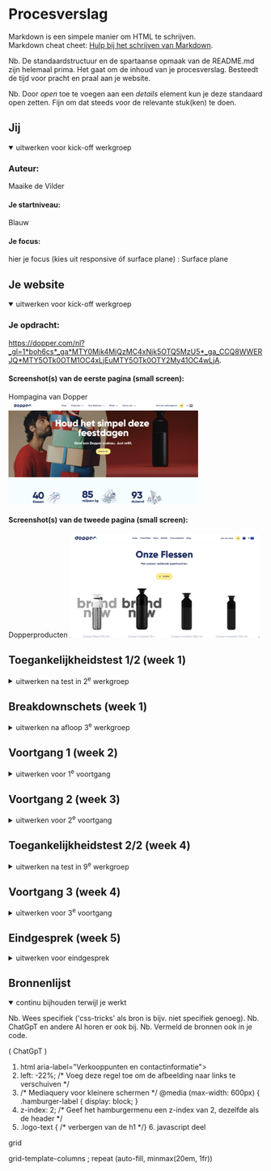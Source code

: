 # Procesverslag
Markdown is een simpele manier om HTML te schrijven.  
Markdown cheat cheet: [Hulp bij het schrijven van Markdown](https://github.com/adam-p/markdown-here/wiki/Markdown-Cheatsheet).

Nb. De standaardstructuur en de spartaanse opmaak van de README.md zijn helemaal prima. Het gaat om de inhoud van je procesverslag. Besteedt de tijd voor pracht en praal aan je website.

Nb. Door *open* toe te voegen aan een *details* element kun je deze standaard open zetten. Fijn om dat steeds voor de relevante stuk(ken) te doen.





## Jij

<details open>
  <summary>uitwerken voor kick-off werkgroep</summary>

  ### Auteur:
 Maaike de Vilder

  #### Je startniveau:
 Blauw

  #### Je focus:
  hier je focus (kies uit responsive óf surface plane) : Surface plane
 
</details>


## Je website

<details open>
  <summary>uitwerken voor kick-off werkgroep</summary>

  ### Je opdracht:
  https://dopper.com/nl?_gl=1*boh6cs*_ga*MTY0Mjk4MjQzMC4xNjk5OTQ5MzU5*_ga_CCQ8WWERJQ*MTY5OTk0OTM1OC4xLjEuMTY5OTk0OTY2My41OC4wLjA. 

  #### Screenshot(s) van de eerste pagina (small screen): 
Hompagina van Dopper
 <img src="images/homepage.png" width="375px" alt="homepagina">
 

  #### Screenshot(s) van de tweede pagina (small screen):
  Dopperproducten
  <img src="images/pagina2.png" width="375px" alt="dopperproducten">
 
</details>



## Toegankelijkheidstest 1/2 (week 1)

<details>
  <summary>uitwerken na test in 2<sup>e</sup> werkgroep</summary>

<img src="../Blok2/readme-images/Voiceover1.png" width="375px" alt="begin">
<img src="../Blok2/readme-images/voiceover2.png" width="375px" alt="begin">

Voice over werkt niet goed, leest niet als eerst de titel voor!

    
  ### Bevindingen
  Lijst met je bevindingen die in de test naar voren kwamen:
<img src="../Blok2/readme-images/Bevindingen.png" width="375px" alt="bladzijde1">
<img src="../Blok2/readme-images/Bevindingen1.png" width="375px" alt="bladzijde2">
<img src="../Blok2/readme-images/Bevindingen2.png" width="375px" alt="bladzijde3">

  

</details>

## Breakdownschets (week 1)

<details>
  <summary>uitwerken na afloop 3<sup>e</sup> werkgroep</summary>

  ### de hele pagina: 
  <img src="../Blok2/readme-images/helepagina.png" width="375px" alt="breakdown van de hele pagina">

  ### dynamisch deel (bijv menu): 
  <img src="./readme-images/header.png" width="375px" alt="breakdown van een dynamisch deel">

  ### wellicht nog een dynamisch deel (bijv filter): 
  <img src="./" width="375px" alt="breakdown van nog een dynamisch deel">

</details>





## Voortgang 1 (week 2)

<details>
  <summary>uitwerken voor 1<sup>e</sup> voortgang</summary>

  ### Stand van zaken
  hier dit ging goed & dit was lastig (neem ook screenshots op van delen van je website en code)


  ### Agenda voor meeting


  Feedback 

  - Geen h1,h2,h3 onder elkaar gebruiken maar gebruik voor je voorpagina H2 & p
  - head boven de body neerzetten
  - geen gebruik maken van de Div
  - Gebruik 1 link voor de font google 300,400 bijv. 


  ### Verslag van meeting
  hier na afloop snel de uitkomsten van de meeting vastleggen

  - punt 1
  - punt 2
  - nog een punt
  - ...

</details>



## Voortgang 2 (week 3)

<details>
  <summary>uitwerken voor 2<sup>e</sup> voortgang</summary>

  ### Stand van zaken
  hier dit ging goed & dit was lastig (neem ook screenshots op van delen van je website en code)


  ### Agenda voor meeting
  samen met je groepje opstellen

  | student 1      | student 2          | student 3    | student 4        |
  | ---            | ---                | ---          | ---              |
  | dit bespreken  | en dit             | en ik dit    | en dan ik dat    |
  | en dat ook nog | dit als er tijd is | nog een punt | dit wil ik zeker |
  | ...            | ...                | ...          | ...              |


  ### Verslag van meeting
  hier na afloop snel de uitkomsten van de meeting vastleggen

  - punt 1
  - punt 2
  - nog een punt
- ...

</details>





## Toegankelijkheidstest 2/2 (week 4)

<details>
  <summary>uitwerken na test in 9<sup>e</sup> werkgroep</summary>

  ### Bevindingen
 <img src="./readme-images/fout.png" width="375px" alt="homepagina1">
 <img src="./readme-images/fout2.png" width="375px" alt="homepagina2">
  <img src="./readme-images/Bevindingen1.png" width="375px" alt="homepagina2">

  Alles ging in de war.


</details>





## Voortgang 3 (week 4)

<details>
  <summary>uitwerken voor 3<sup>e</sup> voortgang</summary>
  <img src="./readme-images/doppersonderelkaar.png" width="375px" alt="producten">
  <img src="./readme-images/naastelkaar.png" width="375px" alt="producten">
  <img src="./readme-images/hamburgermenu.png" width="375px" alt="producten">

  Lang naar de code gekeken en mijn oude code weer teruggevonden. Ik heb het gelukkig weer rechts kunnen krijgen. De div zit er wel weer hier in. 

  ### Stand van zaken
  


  ### Agenda voor meeting
  samen met je groepje opstellen

  Feedback 

  - Geen h1,h2,h3 onder elkaar gebruiken maar gebruik voor je voorpagina H2 & p
  - head boven de body neerzetten
  - geen gebruik maken van de Div
  - Gebruik 1 link voor de font google 300,400 bijv. 


  ### Verslag van meeting
  hier na afloop snel de uitkomsten van de meeting vastleggen

  - punt 1
  - punt 2
  - nog een punt
  - ...

</details>





## Eindgesprek (week 5)

<details>
  <summary>uitwerken voor eindgesprek</summary>

  ### Je uitkomst - karakteristiek screenshots:
  <img src="readme-images/dummy-plaatje.jpg" width="375px" alt="uitomst opdracht 1">


  ### Dit ging goed/Heb ik geleerd: 
  Korte omschrijving met plaatjes

  <img src="readme-images/dummy-plaatje.jpg" width="375px" alt="top">


  ### Dit was lastig/Is niet gelukt:
  Korte omschrijving met plaatjes

  <img src="readme-images/dummy-plaatje.jpg" width="375px" alt="bummer">
</details>





## Bronnenlijst

<details open>
  <summary>continu bijhouden terwijl je werkt</summary>

  Nb. Wees specifiek ('css-tricks' als bron is bijv. niet specifiek genoeg). 
  Nb. ChatGpT en andere AI horen er ook bij.
  Nb. Vermeld de bronnen ook in je code.

  ( ChatGpT )

  1.   html aria-label="Verkooppunten en contactinformatie"> <!-- extra context voor mensen met een beperking-->
  2. left: -22%; /* Voeg deze regel toe om de afbeelding naar links te verschuiven */
  3. /* Mediaquery voor kleinere schermen */
@media (max-width: 600px) {
    .hamburger-label {
        display: block;
    }
  4.  z-index: 2; /* Geef het hamburgermenu een z-index van 2, dezelfde als de header */
  5. .logo-text {
    /* verbergen van de h1 */}
    6. javascript deel



</details>



grid  

grid-template-columns ; repeat (auto-fill, minmax(20em, 1fr))